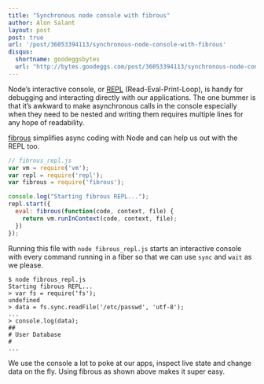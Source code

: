 ```yaml
---
title: "Synchronous node console with fibrous"
author: Alon Salant
layout: post
post: true
url: '/post/36053394113/synchronous-node-console-with-fibrous'
disqus:
  shortname: goodeggsbytes
  url: "http://bytes.goodeggs.com/post/36053394113/synchronous-node-console-with-fibrous"
---
```


Node’s interactive console, or [REPL](http://nodejs.org/api/repl.html) (Read-Eval-Print-Loop), is handy for debugging and interacting directly with our applications. The one bummer is that it’s awkward to make asynchronous calls in the console especially when they need to be nested and writing them requires multiple lines for any hope of readability.

[fibrous](https://github.com/goodeggs/fibrous) simplifies async coding with Node and can help us out with the REPL too.
<!-- more -->

``` js
// fibrous_repl.js
var vm = require('vm');
var repl = require('repl');
var fibrous = require('fibrous');

console.log("Starting fibrous REPL...");
repl.start({
  eval: fibrous(function(code, context, file) {
    return vm.runInContext(code, context, file);
  })
});
```

Running this file with `node fibrous_repl.js` starts an interactive console with every command running in a fiber so that we can use `sync` and `wait` as we please.

    $ node fibrous_repl.js
    Starting fibrous REPL...
    > var fs = require('fs');
    undefined
    > data = fs.sync.readFile('/etc/passwd', 'utf-8');
    ...
    > console.log(data);
    ##
    # User Database
    #
    ...

We use the console a lot to poke at our apps, inspect live state and change data on the fly. Using fibrous as shown above makes it super easy.